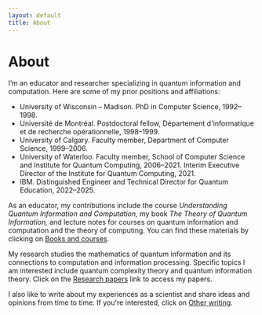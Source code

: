 ```yaml
---
layout: default
title: About
---
```


# About

I’m an educator and researcher specializing in quantum information and computation. Here are some of my prior positions and affiliations:

- University of Wisconsin – Madison. PhD in Computer Science, 1992–1998.
- Université de Montréal. Postdoctoral fellow, Département d'informatique et de recherche opérationnelle, 1998–1999.
- University of Calgary. Faculty member, Department of Computer Science, 1999–2006.
- University of Waterloo. Faculty member, School of Computer Science and Institute for Quantum Computing, 2006–2021. Interim Executive Director of the Institute for Quantum Computing, 2021.
- IBM. Distinguished Engineer and Technical Director for Quantum Education, 2022–2025.

As an educator, my contributions include the course *Understanding Quantum Information and Computation,* my book *The Theory of Quantum Information,* and lecture notes for courses on quantum information and computation and the theory of computing. You can find these materials by clicking on <a href="{{ '/books-and-courses.html' | relative_url }}">Books and courses</a>.

My research studies the mathematics of quantum information and its connections to computation and information processing. Specific topics I am interested include quantum complexity theory and quantum information theory. Click on the <a href="{{ '/research-papers.html' | relative_url }}">Research papers</a> link to access my papers.

I also like to write about my experiences as a scientist and share ideas and opinions from time to time. If you're interested, click on <a href="{{ '/other-writing.html' | relative_url }}">Other writing</a>.
